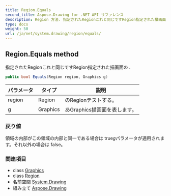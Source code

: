 ```yaml
---
title: Region.Equals
second_title: Aspose.Drawing for .NET API リファレンス
description: Region 方法. 指定されたRegionこれと同じですRegion指定された描画面の .
type: docs
weight: 50
url: /ja/net/system.drawing/region/equals/
---
```

## Region.Equals method

指定されたRegionこれと同じですRegion指定された描画面の .

```csharp
public bool Equals(Region region, Graphics g)
```

| パラメータ | タイプ | 説明 |
| --- | --- | --- |
| region | Region | のRegionテストする。 |
| g | Graphics | あGraphics描画面を表します。 |

### 戻り値

領域の内部がこの領域の内部と同一である場合は true*g*パラメータが適用されます。それ以外の場合は false。

### 関連項目

* class [Graphics](../../graphics/)
* class [Region](../)
* 名前空間 [System.Drawing](../../region/)
* 組み立て [Aspose.Drawing](../../../)


